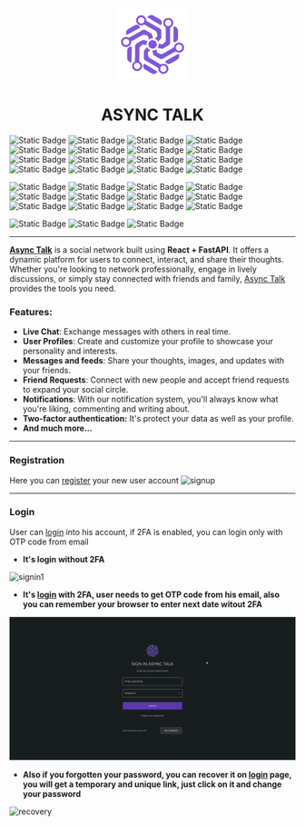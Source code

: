 <div align="center">
  <img src="./frontend/src/img/logo2.png" alt="logo" width="130" height="130">
  <h1>ASYNC TALK</h1>
</div>


![Static Badge](https://img.shields.io/badge/https%3A%2F%2Fimg.shields.io%2Fbadge%2Fany_text-3.10.10-blue?logo=python&logoColor=%237f56da&label=Python&color=%237f56da&link=https%3A%2F%2Fwww.python.org%2F)
![Static Badge](https://img.shields.io/badge/https%3A%2F%2Fimg.shields.io%2Fbadge%2Fany_text-0.103.0-blue?logo=fastapi&logoColor=%23009485&label=FastAPI&color=%23009485&link=https%3A%2F%2Ffastapi.tiangolo.com%2F)
![Static Badge](https://img.shields.io/badge/https%3A%2F%2Fimg.shields.io%2Fbadge%2Fany_text-2.3.0-blue?logo=pydantic&logoColor=%23E92063&label=Pydantic&color=%23E92063&link=https%3A%2F%2Fdocs.pydantic.dev%2Flatest%2F)
![Static Badge](https://img.shields.io/badge/https%3A%2F%2Fimg.shields.io%2Fbadge%2Fany_text-0.22.0-blue?logo=gunicorn&logoColor=%23499848&label=Uvicorn&color=%23499848&link=https%3A%2F%2Fwww.uvicorn.org%2F)
![Static Badge](https://img.shields.io/badge/https%3A%2F%2Fimg.shields.io%2Fbadge%2Fany_text-1.11.3-blue?logo=alembic&logoColor=%23009485&label=Alembic&color=blue&link=https%3A%2F%2Falembic.sqlalchemy.org%2Fen%2Flatest%2F)
![Static Badge](https://img.shields.io/badge/https%3A%2F%2Fimg.shields.io%2Fbadge%2Fany_text-2.0.20-blue?logo=postgresql&logoColor=%23E58C8A&label=SqlAlchemy&color=%23E58C8A&link=https%3A%2F%2Fwww.sqlalchemy.org%2F)
![Static Badge](https://img.shields.io/badge/https%3A%2F%2Fimg.shields.io%2Fbadge%2Fany_text-0.22.0-blue?logo=python&logoColor=%23F45B69&label=Websockets&color=%23F45B69&link=https%3A%2F%2Fwebsockets.readthedocs.io%2Fen%2Fstable%2F)
![Static Badge](https://img.shields.io/badge/https%3A%2F%2Fimg.shields.io%2Fbadge%2Fany_text--blue?logo=gmail&logoColor=%23EA4335&label=Smtplib&color=%23EA4335&link=https%3A%2F%2Fdocs.python.org%2F3%2Flibrary%2Fsmtplib.html)
![Static Badge](https://img.shields.io/badge/https%3A%2F%2Fimg.shields.io%2Fbadge%2Fany_text-4.0.1-blue?logo=letsencrypt&logoColor=%23DAC6B5&label=Bcrypt&color=%23DAC6B5&link=https%3A%2F%2Fru.wikipedia.org%2Fwiki%2FBcrypt)
![Static Badge](https://img.shields.io/badge/https%3A%2F%2Fimg.shields.io%2Fbadge%2Fany_text-41.0.3-blue?logo=letsencrypt&logoColor=%23816E94&label=Cryptography&color=%23816E94&link=https%3A%2F%2Fcryptography.io%2Fen%2Flatest%2F)
![Static Badge](https://img.shields.io/badge/https%3A%2F%2Fimg.shields.io%2Fbadge%2Fany_text-1.7.4-blue?logo=enpass&logoColor=%23FF6B35&label=Passlib&color=%23FF6B35&link=https%3A%2F%2Fpypi.org%2Fproject%2Fpasslib%2F)
![Static Badge](https://img.shields.io/badge/https%3A%2F%2Fimg.shields.io%2Fbadge%2Fany_text-2.9.7-blue?logo=databricks&logoColor=%23F1D6B8&label=Psycopg2&color=%23F1D6B8&link=https%3A%2F%2Fpypi.org%2Fproject%2Fpsycopg2%2F)
![Static Badge](https://img.shields.io/badge/https%3A%2F%2Fimg.shields.io%2Fbadge%2Fany_text--blue?logo=postgresql&logoColor=1F8ACB&label=PostgreSQL&color=1F8ACB&link=https%3A%2F%2Fwww.sqlalchemy.org%2F)
![Static Badge](https://img.shields.io/badge/https%3A%2F%2Fimg.shields.io%2Fbadge%2Fany_text-2.8.0-blue?logo=jsonwebtokens&logoColor=%23FFD23F&label=PyJWT&color=%23FFD23F&link=https%3A%2F%2Fpyjwt.readthedocs.io%2Fen%2Fstable%2F)
![Static Badge](https://img.shields.io/badge/https%3A%2F%2Fimg.shields.io%2Fbadge%2Fany_text--blue?logo=cookiecutter&logoColor=%23D4AA00&label=Cookies&color=%23D4AA00)
![Static Badge](https://img.shields.io/badge/https%3A%2F%2Fimg.shields.io%2Fbadge%2Fany_text--blue?logo=postgresql&logoColor=%23C1BDB3&label=SQL&color=%23C1BDB3)

![Static Badge](https://img.shields.io/badge/https%3A%2F%2Fimg.shields.io%2Fbadge%2Fany_text-UP-blue?logo=none&logoColor=%A6FFA1&label=Website&color=%A6FFA1&link=https://kenzo-a0ml.onrender.com)
![Static Badge](https://img.shields.io/badge/https%3A%2F%2Fimg.shields.io%2Fbadge%2Fany_text--blue?logo=javascript&logoColor=%23F7DF1E&label=JavaScript&color=%23F7DF1E&link=https%3A%2F%2Fru.wikipedia.org%2Fwiki%2FJavaScript)
![Static Badge](https://img.shields.io/badge/https%3A%2F%2Fimg.shields.io%2Fbadge%2Fany_text-18.2.0-blue?logo=React&logoColor=%2361DAFB&label=React&color=%2361DAFB&link=https%3A%2F%2Fru.legacy.reactjs.org%2F)
![Static Badge](https://img.shields.io/badge/https%3A%2F%2Fimg.shields.io%2Fbadge%2Fany_text-1.5.0-blue?logo=axios&logoColor=%237f56da&label=Axios&color=%237f56da&link=https%3A%2F%2Faxios-http.com%2Fdocs%2Fintro)
![Static Badge](https://img.shields.io/badge/https%3A%2F%2Fimg.shields.io%2Fbadge%2Fany_text--blue?logo=mui&logoColor=%23007FFF&label=MUI&color=%23007FFF&link=https%3A%2F%2Fmui.com%2F)
![Static Badge](https://img.shields.io/badge/https%3A%2F%2Fimg.shields.io%2Fbadge%2Fany_text-10.16.3-blue?logo=framer&logoColor=%2300ABE7&label=Framer%20Motion&color=%2300ABE7)
![Static Badge](https://img.shields.io/badge/https%3A%2F%2Fimg.shields.io%2Fbadge%2Fany_text-9.7.2-blue?logo=npm&logoColor=red&label=npm&color=red&link=https%3A%2F%2Fwww.npmjs.com%2F)
![Static Badge](https://img.shields.io/badge/https%3A%2F%2Fimg.shields.io%2Fbadge%2Fany_text-18.16.1-blue?logo=nodedotjs&logoColor=339933&label=Node&color=339933&link=https%3A%2F%2Fwww.npmjs.com%2F)
![Static Badge](https://img.shields.io/badge/https%3A%2F%2Fimg.shields.io%2Fbadge%2Fany_text--blue?logo=cloudflare&logoColor=%23F38020&label=Cloudinary&color=%23F38020)
![Static Badge](https://img.shields.io/badge/https%3A%2F%2Fimg.shields.io%2Fbadge%2Fany_text--blue?logo=json&logoColor=%2384DCC6&label=Json&color=%2384DCC6)
![Static Badge](https://img.shields.io/badge/https%3A%2F%2Fimg.shields.io%2Fbadge%2Fany_text--blue?logo=css3&logoColor=%231572B6&label=CSS&color=%231572B6)
![Static Badge](https://img.shields.io/badge/https%3A%2F%2Fimg.shields.io%2Fbadge%2Fany_text--blue?logo=render&logoColor=%2346E3B7&label=Render&color=%2346E3B7&link=render.com)

![Static Badge](https://img.shields.io/github/watchers/Svtrnx/async_talk.svg)
![Static Badge](https://img.shields.io/github/last-commit/Svtrnx/async_talk.svg)
![Static Badge](https://img.shields.io/github/commit-activity/m/Svtrnx/async_talk.svg)

___

**[Async Talk](https://kenzo-a0ml.onrender.com)** is a social network built using **React + FastAPI**. It offers a dynamic platform for users to connect, interact, and share their thoughts. Whether you're looking to network professionally, engage in lively discussions, or simply stay connected with friends and family, [Async Talk](https://kenzo-a0ml.onrender.com) provides the tools you need.



### Features:

- **Live Chat**: Exchange messages with others in real time.
- **User Profiles**: Create and customize your profile to showcase your personality and interests.
- **Messages and feeds**: Share your thoughts, images, and updates with your friends.
- **Friend Requests**: Connect with new people and accept friend requests to expand your social circle.
- **Notifications**: With our notification system, you'll always know what you're liking, commenting and writing about.
- **Two-factor authentication:** It's protect your data as well as your profile.
- **And much more...**

---

### Registration
Here you can [register](https://kenzo-a0ml.onrender.com/signup) your new user account
<img src="./frontend/src/videos/signup.gif" alt="signup">

___

### Login
User can [login](https://kenzo-a0ml.onrender.com/signin) into his account, if 2FA is enabled, you can login only with OTP code from email 
- **It's login without 2FA**

<img src="./frontend/src/videos/signin1.gif" alt="signin1">


- **It's [login](https://kenzo-a0ml.onrender.com/signin) with 2FA, user needs to get OTP code from his email, also you can remember your browser to enter next date witout 2FA**

<img src="./frontend/src/videos/signin2.gif" alt="signin2">

- **Also if you forgotten your password, you can recover it on [login](https://kenzo-a0ml.onrender.com/signin) page, you will get a temporary and unique link, just click on it and change your password**

<img src="./frontend/src/videos/signinRecovery.gif" alt="recovery">



